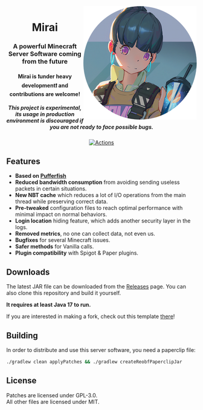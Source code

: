 <img src="logo.webp" alt="Mirai Face" align="right">
<div align="center">
  <h1>Mirai</h1>
  <h3>A powerful Minecraft Server Software coming from the future</h3>
  <h4>Mirai is ❗under heavy development❗ and contributions are welcome!</h4>
  <h5><b>This project is experimental, its usage in production environment is discouraged if you are not ready to face possible bugs.</b></h5>

[![Actions](https://img.shields.io/github/workflow/status/etil2jz/Mirai/Build)](https://github.com/etil2jz/Mirai/actions)
</div>

## Features

- **Based on [Pufferfish](https://github.com/pufferfish-gg/Pufferfish)**
- **Reduced bandwidth consumption** from avoiding sending useless packets in certain situations.
- **New NBT cache** which reduces a lot of I/O operations from the main thread while preserving correct data.
- **Pre-tweaked** configuration files to reach optimal performance with minimal impact on normal behaviors.
- **Login location** hiding feature, which adds another security layer in the logs.
- **Removed metrics**, no one can collect data, not even us.
- **Bugfixes** for several Minecraft issues.
- **Safer methods** for Vanilla calls.
- **Plugin compatibility** with Spigot & Paper plugins.

## Downloads
The latest JAR file can be downloaded from the [Releases](https://github.com/etil2jz/Mirai/releases) page. You can also clone this repository and build it yourself.

**It requires at least Java 17 to run.**

If you are interested in making a fork, check out this template [there](https://github.com/PaperMC/paperweight-examples)!

## Building

In order to distribute and use this server software, you need a paperclip file:

```bash
./gradlew clean applyPatches && ./gradlew createReobfPaperclipJar
```

## License
Patches are licensed under GPL-3.0.  
All other files are licensed under MIT.
